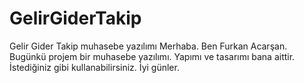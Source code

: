 # GelirGiderTakip
Gelir Gider Takip muhasebe yazılımı
Merhaba. Ben Furkan Acarşan. Bugünkü projem bir muhasebe yazılımı. Yapımı ve tasarımı bana aittir. İstediğiniz gibi kullanabilirsiniz. İyi günler.
